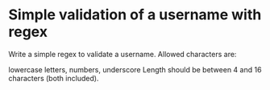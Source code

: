 # Simple validation of a username with regex

Write a simple regex to validate a username. Allowed characters are:

lowercase letters,
numbers,
underscore
Length should be between 4 and 16 characters (both included).
